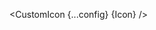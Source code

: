 <script lang="ts">
  import { Icon as CustomIcon } from 'svelte-tabler';
  import { type Component } from 'svelte';
  const config: { size: string, color: string; ariaLabel: string, class: string } = {
    size: "50",
    color: "#44ff88",
    ariaLabel: "my custom icon",
    class: "mx-4"
  };
  interface Props {
    Icon: Component
  }

  let { Icon }: Props = $props();
</script>

<CustomIcon {...config} {Icon} />
